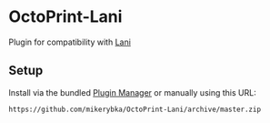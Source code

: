 # OctoPrint-Lani

Plugin for compatibility with [Lani](https://lanilabs.com)

## Setup

Install via the bundled [Plugin Manager](https://github.com/foosel/OctoPrint/wiki/Plugin:-Plugin-Manager)
or manually using this URL:

    https://github.com/mikerybka/OctoPrint-Lani/archive/master.zip
